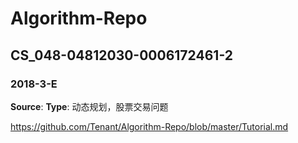 # Algorithm-Repo

## CS_048-04812030-0006172461-2

### 2018-3-E
**Source**: 
**Type**: 动态规划，股票交易问题

https://github.com/Tenant/Algorithm-Repo/blob/master/Tutorial.md
